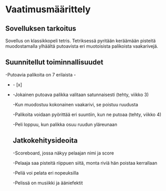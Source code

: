 # Vaatimusmäärittely

## Sovelluksen tarkoitus

Sovellus on klassikkopeli tetris. Tetriksessä pyritään keräämään pisteitä muodostamalla ylhäältä putoavista eri muotoisista palikoista vaakarivejä.

## Suunnitellut toiminnallisuudet

-Putoavia palikoita on 7 erilaista - <ul><li>- [x]</li><li>

-Jokainen putoava palikka valitaan satunnaisesti (tehty, viikko 3)

-Kun muodostuu kokonainen vaakarivi, se poistuu ruudusta

-Palikoita voidaan pyörittää eri suuntiin, kun ne putoaa (tehty, viikko 4)

-Peli loppuu, kun palikka osuu ruudun yläreunaan

## Jatkokehitysideoita

-Scoreboard, jossa näkyy pelaajan nimi ja score

-Pelaaja saa pisteitä riippuen siitä, monta riviä hän poistaa kerrallaan

-Peliä voi pelata eri nopeuksilla

-Pelissä on musiikki ja ääniefektit
